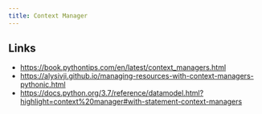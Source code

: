 ```yaml
---
title: Context Manager
---
```


## Links
- <https://book.pythontips.com/en/latest/context_managers.html>
- <https://alysivji.github.io/managing-resources-with-context-managers-pythonic.html>
- <https://docs.python.org/3.7/reference/datamodel.html?highlight=context%20manager#with-statement-context-managers>
